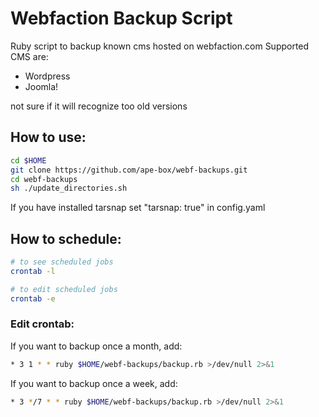 Webfaction Backup Script
============

Ruby script to backup known cms hosted on webfaction.com
Supported CMS are:
* Wordpress
* Joomla!

not sure if it will recognize too old versions

## How to use:

```sh
cd $HOME
git clone https://github.com/ape-box/webf-backups.git
cd webf-backups
sh ./update_directories.sh
````

If you have installed tarsnap set "tarsnap: true" in config.yaml


## How to schedule:

```sh
# to see scheduled jobs
crontab -l

# to edit scheduled jobs
crontab -e
````


### Edit crontab:
If you want to backup once a month, add:
```sh
* 3 1 * * ruby $HOME/webf-backups/backup.rb >/dev/null 2>&1
````

If you want to backup once a week, add:
```sh
* 3 */7 * * ruby $HOME/webf-backups/backup.rb >/dev/null 2>&1
````

